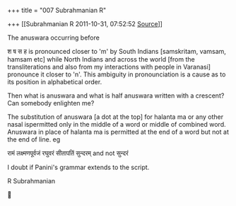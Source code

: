 +++
title = "007 Subrahmanian R"

+++
[[Subrahmanian R	2011-10-31, 07:52:52 [Source](https://groups.google.com/g/samskrita/c/OdoHj29lAuM)]]



The anuswara occurring before

श ष स ह is pronounced closer to 'm' by South Indians \[samskritam, vamsam, hamsam etc\] while North Indians and across the world \[from the transliterations and also from my interactions with people in Varanasi\] pronounce it closer to 'n'. This ambiguity in pronounciation is a cause as to its position in alphabetical order.



Then what is anuswara and what is half anuswara written with a crescent? Can somebody enlighten me?



The substitution of anuswara \[a dot at the top\] for halanta ma or any other nasal ispermitted only in the middle of a word or middle of combined word. Anuswara in place of halanta ma is permitted at the end of a word but not at the end of line. eg



रामं लक्ष्मणपूर्वजं रघुवरं सीतापतिं सुन्दरम् and not सुन्दरं

I doubt if Panini's grammar extends to the script.

R Subrahmanian



